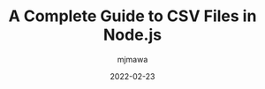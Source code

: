 ---
author: mjmawa
date: 2022-02-23
publisher: logrocket
tags:
  - guides
  - nodejs
  - csv
target_url: https://blog.logrocket.com/complete-guide-csv-files-nodejs/
title: A Complete Guide to CSV Files in Node.js
---